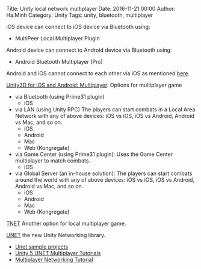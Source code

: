 Title: Unity local network multiplayer
Date: 2016-11-21 00:00
Author: Ha.Minh
Category: Unity
Tags: unity, bluetooth, multiplayer

iOS device can connect to iOS device via Bluetooth using:

* MultiPeer Local Multiplayer Plugin


Android device can connect to Android device via Bluetooth using:

* Android Bluetooth Multiplayer (Pro)

Android and iOS cannot connect to each other via iOS as mentioned [here](http://stackoverflow.com/questions/18884705/transfer-data-between-ios-and-android-via-bluetooth).

[Unity3D for iOS and Android: Multiplayer](http://stackoverflow.com/questions/13032540/unity3d-for-ios-and-android-multiplayer-bluetooth-connection). Options for multiplayer game

* via Bluetooth (using Prime31 plugin)
    * iOS
* via LAN (using Unity RPC) The players can start combats in a Local Area Network with any of above devices: iOS vs iOS, iOS vs Android, Android vs Mac, and so on.
    * iOS
    * Android
    * Mac
    * Web (Kongregate)
* via Game Center (using Prime31 plugin): Uses the Game Center multiplayer to match combats.
    * iOS
* via Global Server (an in-house solution): The players can start combats around the world with any of above devices: iOS vs iOS, iOS vs Android, Android vs Mac, and so on.
    * iOS
    * Android
    * Mac
    * Web (Kongregate)

[TNET](http://www.tasharen.com/?page_id=4518) Another option for local multiplayer game.

[UNET](https://docs.unity3d.com/Manual/UNetOverview.html) the new Unity Networking library.

* [Unet sample projects](https://forum.unity3d.com/threads/unet-sample-projects.331978/)
* [Unity 5 UNET Multiplayer Tutorials](https://forum.unity3d.com/threads/unity-5-unet-multiplayer-tutorials-making-a-basic-survival-co-op.325692/)
* [Multiplayer Networking Tutorial](https://unity3d.com/learn/tutorials/topics/multiplayer-networking/introduction-simple-multiplayer-example?playlist=29690)

